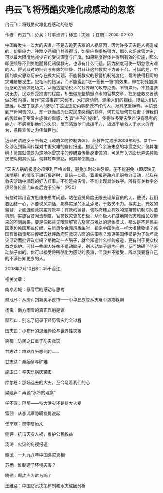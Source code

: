 # 冉云飞  将残酷灾难化成感动的忽悠    
    
冉云飞：将残酷灾难化成感动的忽悠    
作者：冉云飞；分类：时事点评；标签：灾难 ；日期：2008-02-09    
中国每发生一次大的灾难，不是去追究灾难的人祸原因，因为许多天灾是人祸造成的。如果电力、铁路交通部门处置得当，如果应急措施得力，那么这场冰雪之灾，可以最大限度地减少它的受灾深度与广度。如果制度得体并得到有效的实施，那么即便领导不到处跑而督促诸侯救灾，也没有什么问题。因为制度可使一切忽悠灾难的人，得到及时的批评与有效的监督，并且让这些救灾不力者下台。可惜的是，中国的救灾思路历来存在很大问题，不能将救灾的预警机制制度化，最终使得相同的灾难屡屡发生。犯相同的错误，而不能得到“吃一堑长一智”的效果，却在将残酷演为感动方面做足功夫，从而逃避纳税人的钱养起的政府之责。不特如此，不报道救灾无力，民众所受损害的程度，却去做那些蜻蜓点水的官样文章，把那些救灾者该做的份内事，当作“先进事迹”来表扬，大打感动牌，混淆人们的视线，搅乱人们的思维，以至于很多人“感动”于这些连份内事都做不好的人，对其感激涕零。本该受到严斥问责的人，却一跃而成为让灾民来感动的榜样，何其荒唐何其荒诞！但我们的传媒由于受着主旋律的盅惑，大唱“主子的旋律”，使得许多受灾受难没有思考的能力，不感觉到他们的失职，反而感激他们救援不力，迟迟不能救人于水火的行为，愚民宣传之力伟哉巨也。    
近读何清涟女士所著之《政府如何控制媒体》，此报告完成于2003年8月。其中一条涉及到新闻传媒对中国灾难的宣传报道。挪到至今余波未息的冰雪之灾，何其准确！简直就像是为这场冰雪灾中的传媒宣传量身定做的，可见有关方面玩弄这种愚民把戏何其久远，何其轻车熟路，何其颠倒黑白。    
“天灾人祸的报道必须受到严格监督，避免加剧公共怨恨。在不能避免（即反映无法隐瞒）的情况下进行报道时，要统一口径，着重报道政府组织救灾活动，以及在救灾活动中涌现的好人好事。不能渲染灾情，不能出现具体数字。所有有关数字必须经宣传部门审查后方予公布”（P20）    
有些时常用官方思维来思考问题，站在官员角度无限去理解官员的人，便说，我们要团结一心，不要说风凉话，那样实足的添乱添堵，于救灾不力。事实上，有效的监督，才能促使救灾更有效率；有效的监督，使政府建立有效的预期警机制与防范机制，实施官员问责制度，官员救灾更加积极，从而极大程度地降低灾难给民众带来的不测后果。要是像那些无限理解官方及官员难处的思维模式，那么是不是民主国家如美国那些传媒，在新奥尔良飓风发生时，都像中国传媒一样大唱赞歌呢？美国有谁指责那些传媒去批评政府在救灾方面的失策呢？难道美国传媒是为了破坏救灾活动而批评政府吗？稍微动一点脑子，就会知道什么样的报道，更有利于民众权益之保护。可惜一些国人好像不爱动脑子，别人动脑子思考问题，反而妨碍了他不动脑子似的。你可以接受将残酷化为感动的表演，但我并不接受，所以我要将自己的不满告知更多的人。    
2008年2月10日8：45于香江    
    
相关文章：    
南京若城：暴雪后的感动与思考    
蔡成杉：从唐山到新奥尔良市——中华民族应从灾难中汲取教训    
杨禹：南方雨雪的真正罪魁是谁    
鄢烈山：别忘了记录下经历雪灾的全过程    
田忠国：小布什的思维悖论与世界性灾难    
笑蜀：防民之口重于防灾救灾    
甘志洪：由默哀所想到的……    
甘志洪：秦始皇与矿难    
施卫江：幸灾乐祸庆袭击    
库尔班：那场远去的大火，至今烧着我们的心    
梁晓声：再谈“冰冷的理念”    
任不寐：巴蜀——特大洪灾还是特大人祸    
雷颐：从李鸿章隐瞒疫情说起    
任不寐：祭李思怡文    
侧评：抗击天灾人祸，维护公民权益    
汤涛：火灾的电视报道    
鲍戈：一九九八年中国洪灾真相    
苏杨：谁制造了环境灾害？    
晓德：爆炸声为谁为鸣？    
王维洛：中国防汛决策体制和水灾成因分析
